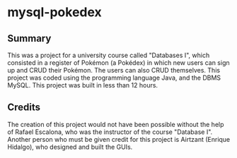 # mysql-pokedex

## Summary
This was a project for a university course called "Databases I", which consisted in a register of Pokémon (a Pokédex) in which new users can sign up and CRUD their Pokémon.
The users can also CRUD themselves. This project was coded using the programming language Java, and the DBMS MySQL. 
This project was built in less than 12 hours.

## Credits

The creation of this project would not have been possible without the help of Rafael Escalona, who was the instructor of the course "Database I".
Another person who must be given credit for this project is Airtzant (Enrique Hidalgo), who designed and built the GUIs.
